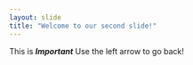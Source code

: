 ```yaml
---
layout: slide
title: "Welcome to our second slide!"
---
```

This is __*Important*__
Use the left arrow to go back!
